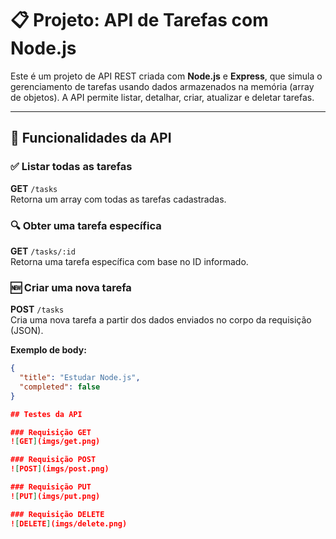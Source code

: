 # 📋 Projeto: API de Tarefas com Node.js

Este é um projeto de API REST criada com **Node.js** e **Express**, que simula o gerenciamento de tarefas usando dados armazenados na memória (array de objetos). A API permite listar, detalhar, criar, atualizar e deletar tarefas.

---

## 🚀 Funcionalidades da API

### ✅ Listar todas as tarefas

**GET** `/tasks`  
Retorna um array com todas as tarefas cadastradas.

### 🔍 Obter uma tarefa específica

**GET** `/tasks/:id`  
Retorna uma tarefa específica com base no ID informado.

### 🆕 Criar uma nova tarefa  

**POST** `/tasks`  
Cria uma nova tarefa a partir dos dados enviados no corpo da requisição (JSON).

**Exemplo de body:**

```json
{
  "title": "Estudar Node.js",
  "completed": false
}

## Testes da API

### Requisição GET
![GET](imgs/get.png)

### Requisição POST
![POST](imgs/post.png)

### Requisição PUT
![PUT](imgs/put.png)

### Requisição DELETE
![DELETE](imgs/delete.png)

